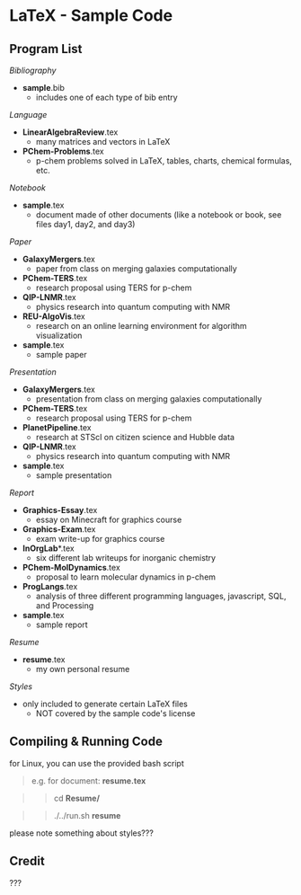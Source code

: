 LaTeX - Sample Code
===============

Program List
------------

*Bibliography*

-  **sample**.bib
    - includes one of each type of bib entry

*Language*

-  **LinearAlgebraReview**.tex
    - many matrices and vectors in LaTeX
-  **PChem-Problems**.tex
    - p-chem problems solved in LaTeX, tables, charts, chemical formulas, etc.

*Notebook*

-  **sample**.tex
    - document made of other documents (like a notebook or book, see files day1, day2, and day3)

*Paper*

-  **GalaxyMergers**.tex
    - paper from class on merging galaxies computationally
-  **PChem-TERS**.tex
    - research proposal using TERS for p-chem
-  **QIP-LNMR**.tex
    - physics research into quantum computing with NMR
-  **REU-AlgoVis**.tex
    - research on an online learning environment for algorithm visualization
-  **sample**.tex
    - sample paper

*Presentation*

-  **GalaxyMergers**.tex
    - presentation from class on merging galaxies computationally
-  **PChem-TERS**.tex
    - research proposal using TERS for p-chem
-  **PlanetPipeline**.tex
    - research at STScI on citizen science and Hubble data
-  **QIP-LNMR**.tex
    - physics research into quantum computing with NMR
-  **sample**.tex
    - sample presentation

*Report*

-  **Graphics-Essay**.tex
    - essay on Minecraft for graphics course
-  **Graphics-Exam**.tex
    - exam write-up for graphics course
-  **InOrgLab***.tex
    - six different lab writeups for inorganic chemistry
-  **PChem-MolDynamics**.tex
    - proposal to learn molecular dynamics in p-chem
-  **ProgLangs**.tex
    - analysis of three different programming languages, javascript, SQL, and Processing
-  **sample**.tex
    - sample report

*Resume*

-  **resume**.tex
    - my own personal resume

*Styles*

-  only included to generate certain LaTeX files
    - NOT covered by the sample code's license

Compiling & Running Code
------------------------

for Linux, you can use the provided bash script
>  e.g. for document: **resume.tex**

> >  cd **Resume/**

> > ./../run.sh **resume**

please note something about styles???

Credit
------

???
